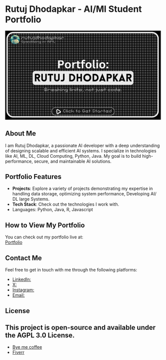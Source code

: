 # Rutuj Dhodapkar - AI/Ml Student Portfolio

![Portfolio Banner](Poster.png)


## About Me

I am Rutuj Dhodapkar, a passionate AI developer with a deep understanding of designing scalable and efficient AI systems. I specialize in technologies like AI, ML, DL, Cloud Computing, Python, Java. My goal is to build high-performance, secure, and maintainable AI solutions.

## Portfolio Features

- **Projects**: Explore a variety of projects demonstrating my expertise in handling data storage, optimizing system performance, Developing AI/ DL large Systems.
- **Tech Stack**: Check out the technologies I work with.
- Languages:  Python, Java, R, Javascript

## How to View My Portfolio

You can check out my portfolio live at:  
[Portfolio](https://rutujdhodapkar.vercel.app)



## Contact Me

Feel free to get in touch with me through the following platforms:

- [LinkedIn:](https://www.linkedin.com/in/rutujdhodapkar)
- [X:](https://x.com/rutujdhodapkar)
- [Instagram:](https://instagram.com/rutujdhodapkar)
- [Email:](mailto:rutujdhodapkar@gmail.com)

## License

This project is open-source and available under the AGPL 3.0 License.
---
- [Bye me coffee](https://coff.ee/rutujdhodapkar)
- [Fiverr](https://www.fiverr.com/s/yva4vkz)

